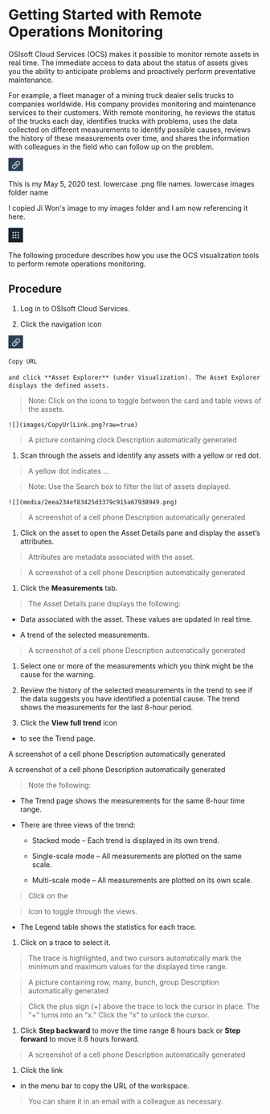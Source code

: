 Getting Started with Remote Operations Monitoring
=================================================

OSIsoft Cloud Services (OCS) makes it possible to monitor remote assets in real
time. The immediate access to data about the status of assets gives you the
ability to anticipate problems and proactively perform preventative maintenance.

For example, a fleet manager of a mining truck dealer sells trucks to companies
worldwide. His company provides monitoring and maintenance services to their
customers. With remote monitoring, he reviews the status of the trucks each day,
identifies trucks with problems, uses the data collected on different
measurements to identify possible causes, reviews the history of these
measurements over time, and shares the information with colleagues in the field
who can follow up on the problem.

![Copy URL](images\copy_url_link.png)

This is my May 5, 2020 test. lowercase .png file names. lowercase images folder name

I copied Ji Won's image to my images folder and I am now referencing it here.
 
![Navigation icon](images\icon_navigation_bigger.png)

The following procedure describes how you use the OCS visualization tools to
perform remote operations monitoring.

Procedure
---------

1.  Log in to OSIsoft Cloud Services.

2.  Click the navigation icon

![Copy URL](media/fd189a762748d8375f18cedbe35c0a6e.png)

    Copy URL

    and click **Asset Explorer** (under Visualization). The Asset Explorer
    displays the defined assets.

>   Note: Click on the icons to toggle between the card and table views of the
>   assets.

~~~~~~~~~~~~~~~~~~~~~~~~~~~~~~~~~~~~~~~~~~~~~~~~~~~~~~~~~~~~~~~~~~~~~~~~~~~~~~~~
![](images/CopyUrlLink.png?raw=true)
~~~~~~~~~~~~~~~~~~~~~~~~~~~~~~~~~~~~~~~~~~~~~~~~~~~~~~~~~~~~~~~~~~~~~~~~~~~~~~~~

>   A picture containing clock Description automatically generated

1.  Scan through the assets and identify any assets with a yellow or red dot.

>   A yellow dot indicates ...

>   Note: Use the Search box to filter the list of assets displayed.

~~~~~~~~~~~~~~~~~~~~~~~~~~~~~~~~~~~~~~~~~~~~~~~~~~~~~~~~~~~~~~~~~~~~~~~~~~~~~~~~
![](media/2eea234ef83425d3379c915a67938949.png)
~~~~~~~~~~~~~~~~~~~~~~~~~~~~~~~~~~~~~~~~~~~~~~~~~~~~~~~~~~~~~~~~~~~~~~~~~~~~~~~~

>   A screenshot of a cell phone Description automatically generated

1.  Click on the asset to open the Asset Details pane and display the asset’s
    attributes.

>   Attributes are metadata associated with the asset.

>   A screenshot of a cell phone Description automatically generated

1.  Click the **Measurements** tab.

>   The Asset Details pane displays the following:

-   Data associated with the asset. These values are updated in real time.

-   A trend of the selected measurements.

>   A screenshot of a cell phone Description automatically generated

1.  Select one or more of the measurements which you think might be the cause
    for the warning.

2.  Review the history of the selected measurements in the trend to see if the
    data suggests you have identified a potential cause. The trend shows the
    measurements for the last 8-hour period.

3.  Click the **View full trend** icon

-   to see the Trend page.

A screenshot of a cell phone Description automatically generated

A screenshot of a cell phone Description automatically generated

>   Note the following:

-   The Trend page shows the measurements for the same 8-hour time range.

-   There are three views of the trend:

    -   Stacked mode – Each trend is displayed in its own trend.

    -   Single-scale mode – All measurements are plotted on the same scale.

    -   Multi-scale mode – All measurements are plotted on its own scale.

>   Click on the

>   icon to toggle through the views.

-   The Legend table shows the statistics for each trace.

1.  Click on a trace to select it.

>   The trace is highlighted, and two cursors automatically mark the minimum and
>   maximum values for the displayed time range.

>   A picture containing row, many, bunch, group Description automatically
>   generated

>   Click the plus sign (+) above the trace to lock the cursor in place. The “+”
>   turns into an “x.” Click the “x” to unlock the cursor.

1.  Click **Step backward** to move the time range 8 hours back or **Step
    forward** to move it 8 hours forward.

>   A screenshot of a cell phone Description automatically generated

1.  Click the link

-   in the menu bar to copy the URL of the workspace.

>   You can share it in an email with a colleague as necessary.

